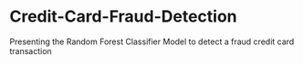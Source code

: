 # Credit-Card-Fraud-Detection
Presenting the Random Forest Classifier Model to detect a fraud credit card transaction
